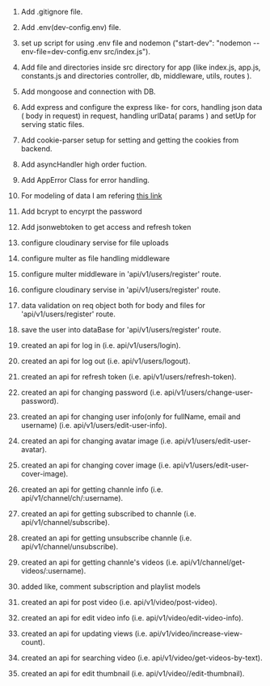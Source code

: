 1. Add .gitignore file.
2. Add .env(dev-config.env) file.
3. set up script for using .env file and nodemon ("start-dev": "nodemon --env-file=dev-config.env src/index.js").
4. Add file and directories inside src directory for app (like index.js, app.js, constants.js and directories controller, db, middleware, utils, routes ).

5. Add mongoose and connection with DB.
6. Add express and configure the express like- for cors, handling json data ( body in request) in request, handling urlData( params ) and setUp for serving static files.
7. Add cookie-parser setup for setting and getting the cookies from backend.
8. Add asyncHandler high order fuction.
9. Add AppError Class for error handling.


10. For modeling of data I am refering [this link](https://app.eraser.io/workspace/WJQbjEo62445lVNP8umM?origin=share)

11. Add bcrypt to encyrpt the password
12. Add jsonwebtoken to get access and refresh token

13. configure cloudinary servise for file uploads
14. configure multer as file handling middleware 

15. configure multer middleware in 'api/v1/users/register' route.
16. configure cloudinary servise in 'api/v1/users/register' route.
17. data validation on req object both for body and files for 'api/v1/users/register' route.
18. save the user into dataBase for 'api/v1/users/register' route.

19. created an api for log in (i.e. api/v1/users/login).
20. created an api for log out (i.e. api/v1/users/logout).
21. created an api for refresh token (i.e. api/v1/users/refresh-token). 
 
22. created an api for changing password (i.e. api/v1/users/change-user-password).
23. created an api for changing user info(only for fullName, email and username) (i.e. api/v1/users/edit-user-info).
24. created an api for changing avatar image (i.e. api/v1/users/edit-user-avatar).
25. created an api for changing cover image (i.e. api/v1/users/edit-user-cover-image).

26. created an api for getting channle info (i.e. api/v1/channel/ch/:username).
27. created an api for getting subscribed to channle (i.e. api/v1/channel/subscribe).
28. created an api for getting unsubscribe channle (i.e. api/v1/channel/unsubscribe).
29. created an api for getting channle's videos (i.e. api/v1/channel/get-videos/:username).
30. added like, comment subscription and playlist models

31. created an api for post video (i.e. api/v1/video/post-video).
32. created an api for edit video info (i.e. api/v1/video/edit-video-info).
33. created an api for updating views (i.e. api/v1/video/increase-view-count).
34. created an api for searching video (i.e. api/v1/video/get-videos-by-text).
35. created an api for edit thumbnail (i.e. api/v1/video//edit-thumbnail).









